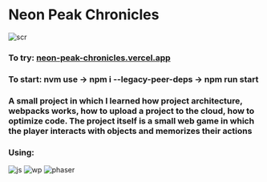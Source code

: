 # Neon Peak Chronicles
![scr](https://github.com/demurre/NeonPeakChronicles/assets/117121382/7e694061-fce8-484f-b616-1311354751dc)
### To try: [neon-peak-chronicles.vercel.app](https://neon-peak-chronicles.vercel.app/)
### To start: nvm use -> npm i --legacy-peer-deps -> npm run start
### A small project in which I learned how project architecture, webpacks works, how to upload a project to the cloud, how to optimize code. The project itself is a small web game in which the player interacts with objects and memorizes their actions
### Using: 
![js](https://img.shields.io/badge/JavaScript-F7DF1E.svg?style=for-the-badge&logo=JavaScript&logoColor=black)
![wp](https://img.shields.io/badge/Webpack-8DD6F9.svg?style=for-the-badge&logo=Webpack&logoColor=black)
![phaser](https://img.shields.io/badge/phaser-3776AB.svg?style=for-the-badge&logo=phaser&logoColor=black)
